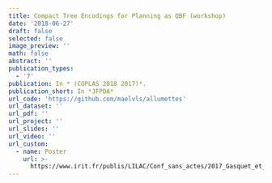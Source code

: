 ```yaml
---
title: Compact Tree Encodings for Planning as QBF (workshop)
date: '2018-06-27'
draft: false
selected: false
image_preview: ''
math: false
abstract: ''
publication_types:
  - '7'
publication: In * (COPLAS 2018 2017)*.
publication_short: In *JFPDA*
url_code: 'https://github.com/maelvls/allumettes'
url_dataset: ''
url_pdf: ''
url_project: ''
url_slides: ''
url_video: ''
url_custom:
  - name: Poster
    url: >-
      https://www.irit.fr/publis/LILAC/Conf_sans_actes/2017_Gasquet_et_al_JFPDA-demonstrations.pdf
---
```

